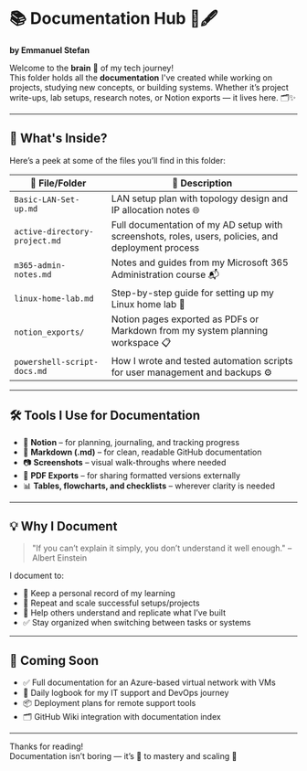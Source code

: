 # 📚 Documentation Hub 🧠🖋️  
**by Emmanuel Stefan**

Welcome to the **brain** 🧠 of my tech journey!  
This folder holds all the **documentation** I've created while working on projects, studying new concepts, or building systems. Whether it’s project write-ups, lab setups, research notes, or Notion exports — it lives here. 🗂️✨

---

## 🧾 What's Inside?

Here’s a peek at some of the files you’ll find in this folder:

| 📄 File/Folder | 💬 Description |
|----------------|----------------|
| `Basic-LAN-Set-up.md` | LAN setup plan with topology design and IP allocation notes 🌐 |
| `active-directory-project.md` | Full documentation of my AD setup with screenshots, roles, users, policies, and deployment process |
| `m365-admin-notes.md` | Notes and guides from my Microsoft 365 Administration course 📬 |
| `linux-home-lab.md` | Step-by-step guide for setting up my Linux home lab 🐧 |
| `notion_exports/` | Notion pages exported as PDFs or Markdown from my system planning workspace 📋 |
| `powershell-script-docs.md` | How I wrote and tested automation scripts for user management and backups ⚙️ |

---

## 🛠️ Tools I Use for Documentation

- 🧠 **Notion** – for planning, journaling, and tracking progress
- 📝 **Markdown (.md)** – for clean, readable GitHub documentation
- 📷 **Screenshots** – visual walk-throughs where needed
- 📑 **PDF Exports** – for sharing formatted versions externally
- 📊 **Tables, flowcharts, and checklists** – wherever clarity is needed

---

## 💡 Why I Document

> "If you can’t explain it simply, you don’t understand it well enough." – Albert Einstein

I document to:
- 💾 Keep a personal record of my learning
- 🔄 Repeat and scale successful setups/projects
- 🧭 Help others understand and replicate what I’ve built
- ✅ Stay organized when switching between tasks or systems

---

## 📌 Coming Soon

- ✅ Full documentation for an Azure-based virtual network with VMs
- 🔄 Daily logbook for my IT support and DevOps journey
- 📦 Deployment plans for remote support tools
- 🗂️ GitHub Wiki integration with documentation index
---
Thanks for reading!  
Documentation isn’t boring — it’s 🔑 to mastery and scaling 🚀
